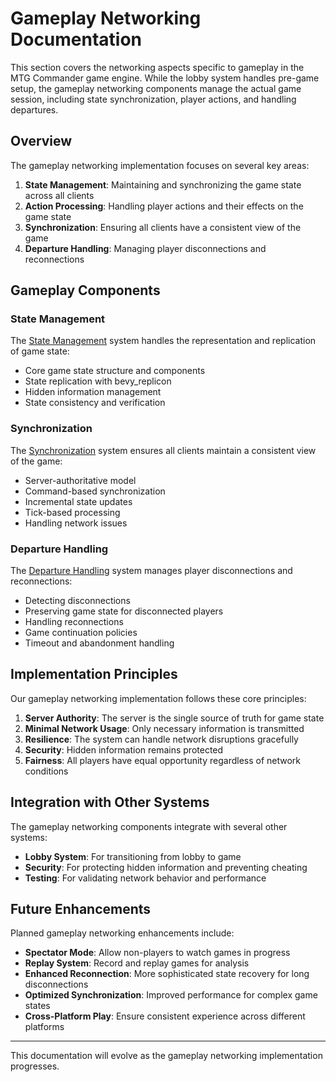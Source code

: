 # Gameplay Networking Documentation

This section covers the networking aspects specific to gameplay in the MTG Commander game engine. While the lobby system handles pre-game setup, the gameplay networking components manage the actual game session, including state synchronization, player actions, and handling departures.

## Overview

The gameplay networking implementation focuses on several key areas:

1. **State Management**: Maintaining and synchronizing the game state across all clients
2. **Action Processing**: Handling player actions and their effects on the game state
3. **Synchronization**: Ensuring all clients have a consistent view of the game
4. **Departure Handling**: Managing player disconnections and reconnections

## Gameplay Components

### State Management

The [State Management](state/index.md) system handles the representation and replication of game state:

- Core game state structure and components
- State replication with bevy_replicon
- Hidden information management
- State consistency and verification

### Synchronization

The [Synchronization](synchronization/index.md) system ensures all clients maintain a consistent view of the game:

- Server-authoritative model
- Command-based synchronization
- Incremental state updates
- Tick-based processing
- Handling network issues

### Departure Handling

The [Departure Handling](departure/handling.md) system manages player disconnections and reconnections:

- Detecting disconnections
- Preserving game state for disconnected players
- Handling reconnections
- Game continuation policies
- Timeout and abandonment handling

## Implementation Principles

Our gameplay networking implementation follows these core principles:

1. **Server Authority**: The server is the single source of truth for game state
2. **Minimal Network Usage**: Only necessary information is transmitted
3. **Resilience**: The system can handle network disruptions gracefully
4. **Security**: Hidden information remains protected
5. **Fairness**: All players have equal opportunity regardless of network conditions

## Integration with Other Systems

The gameplay networking components integrate with several other systems:

- **Lobby System**: For transitioning from lobby to game
- **Security**: For protecting hidden information and preventing cheating
- **Testing**: For validating network behavior and performance

## Future Enhancements

Planned gameplay networking enhancements include:

- **Spectator Mode**: Allow non-players to watch games in progress
- **Replay System**: Record and replay games for analysis
- **Enhanced Reconnection**: More sophisticated state recovery for long disconnections
- **Optimized Synchronization**: Improved performance for complex game states
- **Cross-Platform Play**: Ensure consistent experience across different platforms

---

This documentation will evolve as the gameplay networking implementation progresses. 